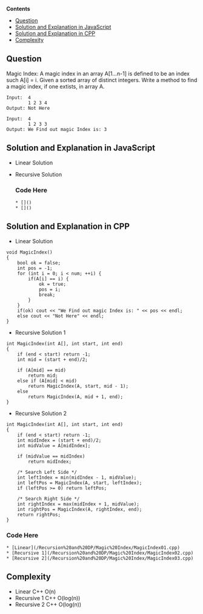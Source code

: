 **Contents**

- [Question](#question)
- [Solution and Explanation in JavaScript](#solution-and-explanation-in-javascript)
- [Solution and Explanation in CPP](#solution-and-explanation-in-cpp)
- [Complexity](#complexity)


## Question
    
   Magic Index: A magic index in an array A[1...n-1] is defined to be an index such A[i] = i. Given a sorted array of 
   distinct integers. Write a method to find a magic index, if one extists, in array A.
 ```
 Input:  4
         1 2 3 4
 Output: Not Here
 
 Input:  4
         1 2 3 3
 Output: We Find out magic Index is: 3
 
 ```
 
## Solution and Explanation in JavaScript

- Linear Solution
- Recursive Solution

    ### Code Here
      * []()
      * []()

    
## Solution and Explanation in CPP

- Linear Solution
```
void MagicIndex()
{
    bool ok = false;
    int pos = -1;
    for (int i = 0; i < num; ++i) {
        if(A[i] == i) {
            ok = true;
            pos = i;
            break;
        }
    }
    if(ok) cout << "We Find out magic Index is: " << pos << endl;
    else cout << "Not Here" << endl;
}
```

- Recursive Solution 1

```
int MagicIndex(int A[], int start, int end)
{
    if (end < start) return -1;
    int mid = (start + end)/2;

    if (A[mid] == mid)
        return mid;
    else if (A[mid] < mid)
        return MagicIndex(A, start, mid - 1);
    else
        return MagicIndex(A, mid + 1, end);
}

```

- Recursive Solution 2

```
int MagicIndex(int A[], int start, int end)
{
    if (end < start) return -1;
    int midIndex = (start + end)/2;
    int midValue = A[midIndex];

    if (midValue == midIndex)
        return midIndex;

    /* Search Left Side */
    int leftIndex = min(midIndex - 1, midValue);
    int leftPos = MagicIndex(A, start, leftIndex);
    if (leftPos >= 0) return leftPos;

    /* Search Right Side */
    int rightIndex = max(midIndex + 1, midValue);
    int rightPos = MagicIndex(A, rightIndex, end);
    return rightPos;
}

```

  ### Code Here
    * [Linear](/Recursion%20and%20DP/Magic%20Index/MagicIndex01.cpp)
    * [Recursive 1](/Recursion%20and%20DP/Magic%20Index/MagicIndex02.cpp)
    * [Recursive 2](/Recursion%20and%20DP/Magic%20Index/MagicIndex03.cpp)

## Complexity
- Linear C++ O(n)
- Recursive 1 C++ O(log(n))
- Recursive 2 C++ O(log(n))
